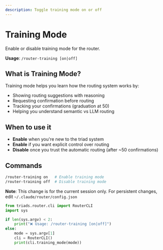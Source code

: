 ```yaml
---
description: Toggle training mode on or off
---
```


# Training Mode

Enable or disable training mode for the router.

**Usage**: `/router-training [on|off]`

## What is Training Mode?

Training mode helps you learn how the routing system works by:
- Showing routing suggestions with reasoning
- Requesting confirmation before routing
- Tracking your confirmations (graduation at 50)
- Helping you understand semantic vs LLM routing

## When to use it

- **Enable** when you're new to the triad system
- **Enable** if you want explicit control over routing
- **Disable** once you trust the automatic routing (after ~50 confirmations)

## Commands

```bash
/router-training on   # Enable training mode
/router-training off  # Disable training mode
```

**Note**: This change is for the current session only. For persistent changes, edit `~/.claude/router/config.json`

```python
from triads.router.cli import RouterCLI
import sys

if len(sys.argv) < 2:
    print("❌ Usage: /router-training [on|off]")
else:
    mode = sys.argv[1]
    cli = RouterCLI()
    print(cli.training_mode(mode))
```
